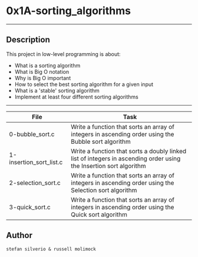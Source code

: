 # 0x1A-sorting_algorithms
---
## Description

This project in low-level programming is about:
* What is a sorting algorithm
* What is Big O notation
* Why is Big O important
* How to select the best sorting algorithm for a given input
* What is a 'stable' sorting algorithm
* Implement at least four different sorting algorithms

---
File|Task
---|---
0-bubble_sort.c | Write a function that sorts an array of integers in ascending order using the Bubble sort algorithm
1-insertion_sort_list.c | Write a function that sorts a doubly linked list of integers in ascending order using the Insertion sort algorithm
2-selection_sort.c | Write a function that sorts an array of integers in ascending order using the Selection sort algorithm
3-quick_sort.c | Write a function that sorts an array of integers in ascending order using the Quick sort algorithm

## Author
`stefan silverio & russell molimock`
